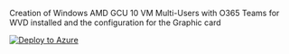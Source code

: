 Creation of Windows AMD GCU 10 VM Multi-Users with O365 Teams for WVD installed and the configuration for the Graphic card

[![Deploy to Azure](https://aka.ms/deploytoazurebutton)](https://portal.azure.com/#create/Microsoft.Template/uri/)